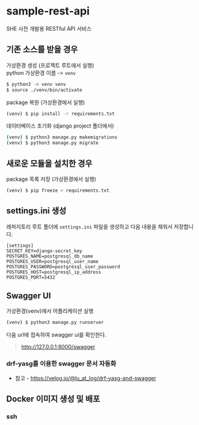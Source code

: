 # sample-rest-api

SHE 사전 개발용 RESTful API 서비스

## 기존 소스를 받을 경우

가상환경 생성 (프로젝트 루트에서 실행)  
python 가상환경 이름 -> `venv`

```bash
$ python3 -m venv venv
$ source ./venv/bin/activate
```

package 복원 (가상환경에서 실행)

```bash
(venv) $ pip install -r requirements.txt
```

데이터베이스 초기화 (django project 폴더에서)

```bash
(venv) $ python3 manage.py makemigrations
(venv) $ python3 manage.py migrate
```

## 새로운 모듈을 설치한 경우

package 목록 저장 (가상환경에서 실행)

```bash
(venv) $ pip freeze > requirements.txt
```

## settings.ini 생성

레파지토리 루트 폴더에 `settings.ini` 파일을 생성하고 다음 내용을 채워서 저장합니다.

```
[settings]
SECRET_KEY=django-secret_key
POSTGRES_NAME=postgresql_db_name
POSTGRES_USER=postgresql_user_name
POSTGRES_PASSWORD=postgresql_user_password
POSTGRES_HOST=postgresql_ip_address
POSTGRES_PORT=5432
```

## Swagger UI

가상환경(venv)에서 어플리케이션 실행

```bash
(venv) $ python3 manage.py runserver
```

다음 url에 접속하여 swagger ui를 확인한다.

> http://127.0.0.1:8000/swagger

### drf-yasg를 이용한 swagger 문서 자동화

* 참고 - https://velog.io/@lu_at_log/drf-yasg-and-swagger

## Docker 이미지 생성 및 배포

### ssh